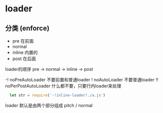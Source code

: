 
# loader

## 分类 (enforce)

- pre 在前面
- normal
- inline 内置的
- post 在后面

loader的顺序 pre -> normal -> inline -> post

  -! noPreAutoLoader 不要前置和普通loader
   ! noAutoLoader 不要普通loader
  !! noPerPostAutoLoader 什么都不要，只要行内loader来处理

```javascript
  let str = require('-!inline-loader!./a.js')
```

loader 默认是由两个部分组成 pitch / normal
